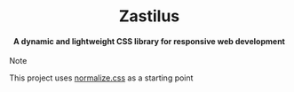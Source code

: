 <h1 align="center">Zastilus</h1>
<h4 align="center">A dynamic and lightweight CSS library for responsive web development</h4>

> [!NOTE]  
> This project uses [normalize.css](https://necolas.github.io/normalize.css/) as a starting point
